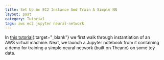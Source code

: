 ```yaml
---
title: Set Up An EC2 Instance And Train A Simple NN
layout: post
category: Tutorial
tags: aws ec2 jupyter neural-network
---
```

In [this tutorial](https://github.com/jcclose1/Basic_AWS_EC2.git){:target="_blank"} we first walk through instantiation of an AWS virtual machine. Next, we launch a Jupyter notebook from it containing a demo for training a simple neural network (built on Theano) on some toy data. 